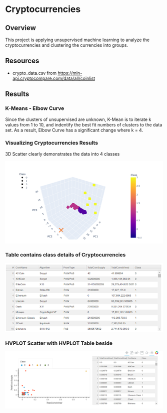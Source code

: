 # Cryptocurrencies
## Overview
This project is applying unsupervised machine learning to analyze the cryptocurrencies and clustering the currencies into groups.

## Resources
- crypto_data.csv from https://min-api.cryptocompare.com/data/all/coinlist

## Results

### K-Means - Elbow Curve
Since the clusters of unsupervised are unknown, K-Mean is to iterate k values from 1 to 10, and indentify the best fit numbers of clusters to the data set. As a result, Elbow Curve has a significant change where k = 4.

### Visualizing Cryptocurrencies Results
3D Scatter clearly demonstrates the data into 4 classes

<img src = "images/Cryptocurrencies_3DScatter.png">

### Table contains class details of Cryptocurrencies
<img src = "images/Cryptocurrencies_table.png">

### HVPLOT Scatter with HVPLOT Table beside
<img src = "images/hvplot.png">



